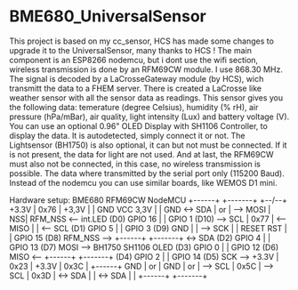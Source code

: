 # BME680_UniversalSensor

This project is based on my cc_sensor, HCS has made some changes to upgrade it to the UniversalSensor, many thanks to HCS !
The main component is an ESP8266 nodemcu, but i dont use the wifi section, wireless transmission is done by an RFM69CW module.
I use 868.30 MHz. The signal is decoded by a LaCrosseGateway module (by HCS), wich transmitt the data to a FHEM server.
There is created a LaCrosse like weather sensor with all the sensor data as readings.
This sensor gives you the following data:
temerature (degree Celsius), humidity (% rH), air pressure (hPa/mBar), air quality, light intensity (Lux) and battery voltage (V).
You can use an optional 0.96" OLED Display with SH1106 Controller, to display the data. It is autodetected, simply connect it or not.
The Lightsensor (BH1750) is also optional, it can but not must be connected. If it is not present, the data for light are not used.
And at last, the RFM69CW must also not be connected, in this case, no wireless transmission is possible. The data where transmitted
by the serial port only (115200 Baud).
Instead of the nodemcu you can use similar boards, like WEMOS D1 mini.

Hardware setup:
                                                                    BME680              RFM69CW
                         NodeMCU                                   +------+            +-------+
                         +--\/--+                            +3.3V | 0x76 |      +3,3V |       | GND
                VCC 3,3V |      | GND                      <-> SDA | or   |   --> MOSI |    NSS| RFM_NSS <--
    int.LED (D0) GPIO 16 |      | GPIO 1  (D10)            --> SCL | 0x77 |   <-- MISO |       |
    <-- SCL (D1)  GPIO 5 |      | GPIO 3  (D9)                 GND |      |   --> SCK  |       |
           RESET     RST |      | GPIO 15 (D8) RFM_NSS -->         +------+            +-------+
    <-> SDA (D2)  GPIO 4 |      | GPIO 13 (D7) MOSI -->             BH1750            SH1106 OLED
            (D3)  GPIO 0 |      | GPIO 12 (D6) MISO <--            +------+            +-------+
            (D4)  GPIO 2 |      | GPIO 14 (D5) SCK  -->      +3.3V | 0x23 |      +3.3V | 0x3C  |
                         +------+                              GND | or   |        GND | or    |
                                                           --> SCL | 0x5C |    --> SCL | 0x3D  |
                                                           <-> SDA |      |    <-> SDA |       |
                                                                   +------+            +-------+

